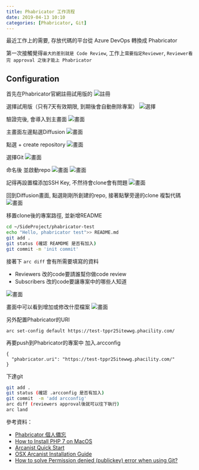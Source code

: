 ```yaml
---
title: Phabricator 工作流程
date: 2019-04-13 10:10
categories: [Phabricator, Git]
---
```


最近工作上的需要, 存放代碼的平台從 Azure DevOps 轉換成 Phabricator

第一次接觸覺得`最大的差別就是 Code Review`, 工作上`需要指定Reviewer`, `Reviewer看完 approval 之後才能上 Phabricator`

## Configuration
首先在Phabricator官網註冊試用版的
![註冊](https://i.imgur.com/MyXeXCy.png)

選擇試用版（只有7天有效期限, 到期後會自動刪除專案）
![選擇](https://i.imgur.com/myq4W4B.png)

驗證完後, 會導入到主畫面
![畫面](https://i.imgur.com/Fp2Ti4u.png)

主畫面左邊點選Diffusion 
![畫面](https://i.imgur.com/xvjm0ey.png)

點選 + create repository 
![畫面](https://i.imgur.com/XzjTNIl.png)

選擇Git
![畫面](https://i.imgur.com/b6LE0IU.png)

命名後 並啟動repo
![畫面](https://i.imgur.com/wGNg5Ep.png)
![畫面](https://i.imgur.com/J36dawQ.png)

記得再設置檔添加SSH Key, 不然待會clone會有問題
![畫面](https://i.imgur.com/8t4ZIdM.png)

回到Diffusion畫面, 點選剛剛所創建的repo, 接著點擊旁邊的clone 複製代碼
![畫面](https://i.imgur.com/tQtMvPx.png)

移置clone後的專案路徑, 並新增README

```bash
cd ~/SideProject/phabricator-test
echo "Hello, phabricator test">> README.md
git add .
git status (確認 REAMDME 是否有加入)
git commit -m 'init commit'
```

接著下 `arc diff`
會有所需要填寫的資料
- Reviewers   改的code要請誰幫你做code review
- Subscribers 改的code要讓專案中的哪些人知道 

![畫面](https://i.imgur.com/enWGxJW.png)

畫面中可以看到增加或修改什麼檔案
![畫面](https://i.imgur.com/vdDa47P.png)

另外配置Phabricator的URI
```
arc set-config default https://test-tppr25itewwg.phacility.com/
```

再要push到Phabricator的專案中 加入.arcconfig
```
{
  "phabricator.uri": "https://test-tppr25itewwg.phacility.com/"
}
```

下達git 
```bash
git add .
git status (確認 .arcconfig 是否有加入)
git commit  -m 'add arcconfig'
arc diff (reviewers approval後就可以往下執行)
arc land
```

參考資料：

- [Phabricator 個人備忘](https://medium.com/@fcamel/phabricator-%E5%80%8B%E4%BA%BA%E5%82%99%E5%BF%98-e04da1202c59)
- [How to Install PHP 7 on MacOS](https://tecadmin.net/install-php-macos/)
- [Arcanist Quick Start](https://secure.phabricator.com/book/phabricator/article/arcanist_quick_start/)
- [OSX Arcanist Installation Guide](https://gist.github.com/potench/68d48757d0d56842946a)
- [How to solve Permission denied (publickey) error when using Git?](https://stackoverflow.com/questions/2643502/how-to-solve-permission-denied-publickey-error-when-using-git)